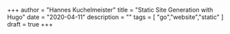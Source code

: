+++
author = "Hannes Kuchelmeister"
title = "Static Site Generation with Hugo"
date = "2020-04-11"
description = ""
tags = [
    "go","website","static"
]
draft = true
+++

